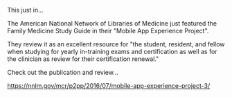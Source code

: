 This just in...

The American National Network of Libraries of Medicine just featured the Family Medicine Study Guide in their "Mobile App Experience Project".

They review it as an excellent resource for "the student, resident, and fellow when studying for yearly in-training exams and certification as well as for the clinician as review for their certification renewal."

Check out the publication and review...

https://nnlm.gov/mcr/p2pp/2016/07/mobile-app-experience-project-3/